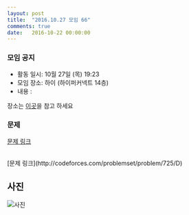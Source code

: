 ```yaml
---
layout: post
title:  "2016.10.27 모임 66"
comments: true
date:   2016-10-22 00:00:00
---
```


### 모임 공지

- 활동 일시: 10월 27일 (목) 19:23
- 모임 장소: 하이 (하이퍼커넥트 14층)
- 내용 : 

장소는 [이곳](http://career.hpcnt.com/)을 참고 하세요

### 문제

[문제 링크](http://codeforces.com/problemset/problem/725/C)

<br>
[문제 링크](http://codeforces.com/problemset/problem/725/D)

<br>


## 사진
![사진](https://aaa.bbb.ccc)
